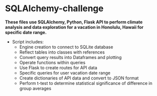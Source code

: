 # SQLAlchemy-challenge

**These files use SQLAlchemy, Python, Flask API to perform climate analysis and data exploration for a vacation in Honolulu, Hawaii for specific date range.**

* Script includes:
  * Engine creation to connect to SQLite database
  * Reflect tables into classes with references
  * Convert query results into Dataframes and plotting 
  * Operate functions within queries 
  * Use Flask to create routes for API data 
  * Specific queries for user vacation date range 
  * Create dictionaries of API data and convert to JSON format
  * Perform t-test to determine statistical significance of difference in group averages
